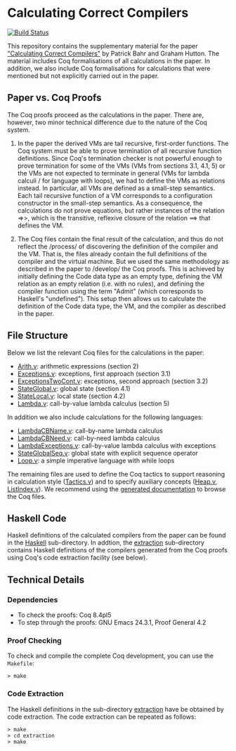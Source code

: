 Calculating Correct Compilers
=============================

[![Build Status](https://travis-ci.org/pa-ba/calc-comp.svg?branch=master)](https://travis-ci.org/pa-ba/calc-comp)

This repository contains the supplementary material for the paper
["Calculating Correct Compilers"](http://www.diku.dk/~paba/pubs/files/bahr14jfp-preprint.pdf)
by Patrick Bahr and Graham Hutton.  The material includes Coq
formalisations of all calculations in the paper. In addition, we also
include Coq formalisations for calculations that were mentioned but
not explicitly carried out in the paper.

Paper vs. Coq Proofs
--------------------

The Coq proofs proceed as the calculations in the paper. There are,
however, two minor technical difference due to the nature of the Coq
system.

  1. In the paper the derived VMs are tail recursive, first-order
     functions. The Coq system must be able to prove termination of
     all recursive function definitions. Since Coq's termination
     checker is not powerful enough to prove termination for some of
     the VMs (VMs from sections 3.1, 4.1, 5) or the VMs are not
     expected to terminate in general (VMs for lambda calculi / for
     language with loops), we had to define the VMs as relations
     instead. In particular, all VMs are defined as a small-step
     semantics. Each tail recursive function of a VM corresponds to a
     configuration constructor in the small-step semantics. As a
     consequence, the calculations do not prove equations, but rather
     instances of the relation =>>, which is the transitive, reflexive
     closure of the relation ==> that defines the VM.

  2. The Coq files contain the final result of the calculation, and
     thus do not reflect the /process/ of discovering the definition
     of the compiler and the VM. That is, the files already contain
     the full definitions of the compiler and the virtual machine. But
     we used the same methodology as described in the paper to
     /develop/ the Coq proofs. This is achieved by initially defining
     the Code data type as an empty type, defining the VM relation as
     an empty relation (i.e. with no rules), and defining the compiler
     function using the term "Admit" (which corresponds to Haskell's
     "undefined"). This setup then allows us to calculate the
     definition of the Code data type, the VM, and the compiler as
     described in the paper.

File Structure
--------------

Below we list the relevant Coq files for the calculations in the
paper:

 - [Arith.v](Arith.v): arithmetic expressions (section 2)
 - [Exceptions.v](Exceptions.v): exceptions, first approach (section 3.1)
 - [ExceptionsTwoCont.v](ExceptionsTwoCont.v): exceptions, second
   approach (section 3.2)
 - [StateGlobal.v](StateGlobal.v): global state (section 4.1)
 - [StateLocal.v](StateLocal.v): local state (section 4.2)
 - [Lambda.v](Lambda.v): call-by-value lambda calculus (section 5)

In addition we also include calculations for the following languages:

 - [LambdaCBName.v](LambdaCBName.v): call-by-name lambda calculus
 - [LambdaCBNeed.v](LambdaCBNeed.v): call-by-need lambda calculus
 - [LambdaExceptions.v](LambdaExceptions.v): call-by-value lambda
   calculus with exceptions
 - [StateGlobalSeq.v](StateGlobalSeq.v): global state with explicit
   sequence operator
 - [Loop.v](Loop.v): a simple imperative language with while loops

The remaining files are used to define the Coq tactics to support
reasoning in calculation style ([Tactics.v](Tactics.v)) and to specify
auxiliary concepts ([Heap.v](Heap.v), [ListIndex.v](ListIndex.v)). We
recommend using the
[generated documentation](http://pa-ba.github.io/calc-comp/doc/toc.html)
to browse the Coq files.

Haskell Code
------------

Haskell definitions of the calculated compilers from the paper can be
found in the [Haskell](Haskell) sub-directory. In addtion, the
[extraction](extraction) sub-directory contains Haskell definitions of
the compilers generated from the Coq proofs using Coq's code
extraction facility (see below).

Technical Details
-----------------

### Dependencies

- To check the proofs: Coq 8.4pl5
- To step through the proofs: GNU Emacs 24.3.1, Proof General 4.2

### Proof Checking

To check and compile the complete Coq development, you can use the
`Makefile`:

```shell
> make
```

### Code Extraction

The Haskell definitions in the sub-directory [extraction](extraction)
have be obtained by code extraction. The code extraction can be
repeated as follows:

```shell
> make
> cd extraction
> make
```
